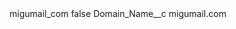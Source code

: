 <?xml version="1.0" encoding="UTF-8"?>
<CustomMetadata xmlns="http://soap.sforce.com/2006/04/metadata" xmlns:xsi="http://www.w3.org/2001/XMLSchema-instance" xmlns:xsd="http://www.w3.org/2001/XMLSchema">
    <label>migumail_com</label>
    <protected>false</protected>
    <values>
        <field>Domain_Name__c</field>
        <value xsi:type="xsd:string">migumail.com</value>
    </values>
</CustomMetadata>
